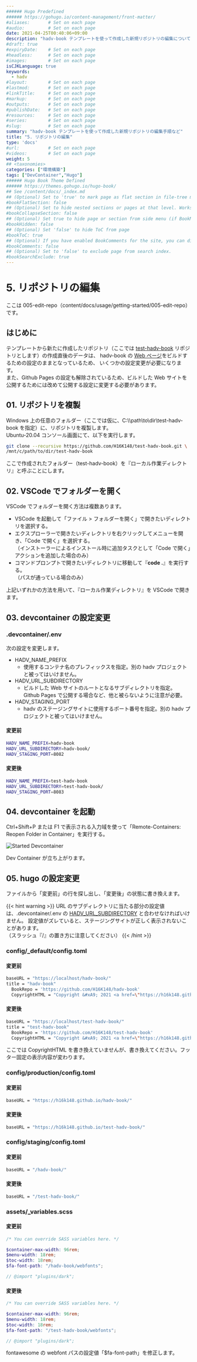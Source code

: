 ```yaml
---
###### Hugo Predefined
###### https://gohugo.io/content-management/front-matter/
#aliases:       # Set on each page
#audio:         # Set on each page
date: 2021-04-25T00:40:06+09:00
description: "hadv-book テンプレートを使って作成した新規リポジトリの編集についての参考情報"
#draft: true
#expiryDate:    # Set on each page 
#headless:      # Set on each page
#images:        # Set on each page
isCJKLanguage: true
keywords:
  - hadv
#layout:        # Set on each page
#lastmod:       # Set on each page
#linkTitle:     # Set on each page
#markup:        # Set on each page
#outputs:       # Set on each page
#publishDate:   # Set on each page
#resources:     # Set on each page
#series:        # Set on each page
#slug:          # Set on each page
summary: "hadv-book テンプレートを使って作成した新規リポジトリの編集手順など"
title: "5. リポジトリの編集"
type: 'docs'
#url:           # Set on each page
#videos:        # Set on each page
weight: 5
## <taxonomies>
categories: ["環境構築"]
tags: ["DevContainer","Hugo"]
###### Hugo Book Theme Defined
###### https://themes.gohugo.io/hugo-book/
## See /content/docs/_index.md
## (Optional) Set to 'true' to mark page as flat section in file-tree menu (if BookMenuBundle not set)
#bookFlatSection: false
## (Optional) Set to hide nested sections or pages at that level. Works only with file-tree menu mode
#bookCollapseSection: false
## (Optional) Set true to hide page or section from side menu (if BookMenuBundle not set)
#bookHidden: false
## (Optional) Set 'false' to hide ToC from page
#bookToC: true
## (Optional) If you have enabled BookComments for the site, you can disable it for specific pages.
#bookComments: false
## (Optional) Set to 'false' to exclude page from search index.
#bookSearchExclude: true
---
```


# 5. リポジトリの編集

ここは 005-edit-repo（content/docs/usage/getting-started/005-edit-repo）です。

## はじめに

テンプレートから新たに作成したリポジトリ（ここでは [test-hadv-book](https://github.com/H16K148/test-hadv-book) リポジトリとします）の作成直後のデータは、
hadv-book の [Web ページ](https://h16k148.github.io/hadv-book/)をビルドするための設定のままとなっているため、
いくつかの設定変更が必要になります。  
また、Github Pages の設定も解除されているため、ビルドした Web サイトを公開するためには改めて公開する設定に変更する必要があります。

## 01. リポジトリを複製

Windows 上の任意のフォルダー（ここでは仮に、C:\\\\path\\to\\dir\\test-hadv-book を指定）に、リポジトリを複製します。  
Ubuntu-20.04 コンソール画面にて、以下を実行します。

```bash {linenos=table,linenostart=1}
git clone --recursive https://github.com/H16K148/test-hadv-book.git \
/mnt/c/path/to/dir/test-hadv-book
```

ここで作成されたフォルダー（test-hadv-book）を『ローカル作業ディレクトリ』と呼ぶことにします。

## 02. VSCode でフォルダーを開く

VSCode でフォルダーを開く方法は複数あります。

- VSCode を起動して「ファイル > フォルダーを開く」で開きたいディレクトリを選択する。
- エクスプローラーで開きたいディレクトリを右クリックしてメニューを開き、「Code で開く」を選択する。  
（インストーラーによるインストール時に追加タスクとして「Code で開く」アクションを追加した場合のみ）
- コマンドプロンプトで開きたいディレクトリに移動して『**code .**』を実行する。  
（パスが通っている場合のみ）

上記いずれかの方法を用いて、『ローカル作業ディレクトリ』を VSCode で開きます。

## 03. devcontainer の設定変更
### .devcontainer/.env

次の設定を変更します。
- HADV_NAME_PREFIX
  - 使用するコンテナ名のプレフィックスを指定。別の hadv プロジェクトと被ってはいけません。
- HADV_URL_SUBDIRECTORY
  - ビルドした Web サイトのルートとなるサブディレクトリを指定。Github Pages で公開する場合など、他と被らないように注意が必要。
- HADV_STAGING_PORT
  - hadv のステージングサイトに使用するポート番号を指定。別の hadv プロジェクトと被ってはいけません。

#### 変更前
```bash {linenos=table,linenostart=1}
HADV_NAME_PREFIX=hadv-book
HADV_URL_SUBDIRECTORY=hadv-book/
HADV_STAGING_PORT=8082
```

#### 変更後
```bash {linenos=table,linenostart=1}
HADV_NAME_PREFIX=test-hadv-book
HADV_URL_SUBDIRECTORY=test-hadv-book/
HADV_STAGING_PORT=8083
```

## 04. devcontainer を起動

Ctrl+Shift+P または F1 で表示される入力域を使って「Remote-Containers: Reopen Folder in Container」を実行する。

![Started Devcontainer](./fig001-started-devcontainer.png)

Dev Container が立ち上がります。

## 05. hugo の設定変更

ファイルから「変更前」の行を探し出し、「変更後」の状態に書き換えます。

{{< hint warning >}}
URL のサブディレクトリに当たる部分の設定値は、.devcontainer/.env の [HADV_URL_SUBDIRECTORY](./#devcontainerenv) と合わせなければいけません。
設定値がズレていると、ステージングサイトが正しく表示されないことがあります。  
（スラッシュ『/』の置き方に注意してください）
{{< /hint >}}

### config/_default/config.toml
#### 変更前
```bash
baseURL = "https://localhost/hadv-book/"
title = "hadv-book"
  BookRepo = 'https://github.com/H16K148/hadv-book'
  CopyrightHTML = "Copyright &#xA9; 2021 <a href=\"https://h16k148.github.io\">H16K148</a>. All Rights Reserved."
```

#### 変更後
```bash
baseURL = "https://localhost/test-hadv-book/"
title = "test-hadv-book"
  BookRepo = 'https://github.com/H16K148/test-hadv-book'
  CopyrightHTML = "Copyright &#xA9; 2021 <a href=\"https://h16k148.github.io\">H16K148</a>. All Rights Reserved."
```
ここでは CopyrightHTML を書き換えていませんが、書き換えてください。フッター固定の表示内容が変わります。

### config/production/config.toml
#### 変更前
```bash
baseURL = "https://h16k148.github.io/hadv-book/"
```

#### 変更後
```bash
baseURL = "https://h16k148.github.io/test-hadv-book/"
```

### config/staging/config.toml
#### 変更前
```bash
baseURL = "/hadv-book/"
```

#### 変更後
```bash
baseURL = "/test-hadv-book/"
```

### assets/_variables.scss
#### 変更前
```SCSS {linenos=table,linenostart=1}
/* You can override SASS variables here. */

$container-max-width: 96rem;
$menu-width: 18rem;
$toc-width: 18rem;
$fa-font-path: "/hadv-book/webfonts";

// @import "plugins/dark";
```

#### 変更後
```SCSS {linenos=table,linenostart=1}
/* You can override SASS variables here. */

$container-max-width: 96rem;
$menu-width: 18rem;
$toc-width: 18rem;
$fa-font-path: "/test-hadv-book/webfonts";

// @import "plugins/dark";
```
fontawesome の webfont パスの設定値「$fa-font-path」を修正します。
